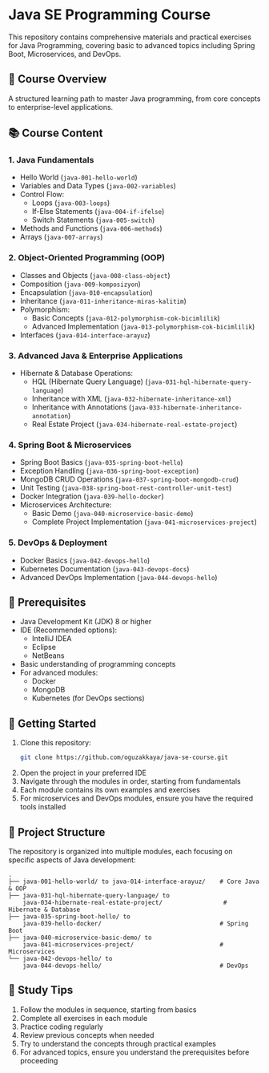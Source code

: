 # Java SE Programming Course

This repository contains comprehensive materials and practical exercises for Java Programming, covering basic to advanced topics including Spring Boot, Microservices, and DevOps.

## 🎯 Course Overview

A structured learning path to master Java programming, from core concepts to enterprise-level applications.

## 📚 Course Content

### 1. Java Fundamentals
- Hello World (`java-001-hello-world`)
- Variables and Data Types (`java-002-variables`)
- Control Flow:
  - Loops (`java-003-loops`)
  - If-Else Statements (`java-004-if-ifelse`)
  - Switch Statements (`java-005-switch`)
- Methods and Functions (`java-006-methods`)
- Arrays (`java-007-arrays`)

### 2. Object-Oriented Programming (OOP)
- Classes and Objects (`java-008-class-object`)
- Composition (`java-009-komposizyon`)
- Encapsulation (`java-010-encapsulation`)
- Inheritance (`java-011-inheritance-miras-kalitim`)
- Polymorphism:
  - Basic Concepts (`java-012-polymorphism-cok-bicimlilik`)
  - Advanced Implementation (`java-013-polymorphism-cok-bicimlilik`)
- Interfaces (`java-014-interface-arayuz`)

### 3. Advanced Java & Enterprise Applications
- Hibernate & Database Operations:
  - HQL (Hibernate Query Language) (`java-031-hql-hibernate-query-language`)
  - Inheritance with XML (`java-032-hibernate-inheritance-xml`)
  - Inheritance with Annotations (`java-033-hibernate-inheritance-annotation`)
  - Real Estate Project (`java-034-hibernate-real-estate-project`)

### 4. Spring Boot & Microservices
- Spring Boot Basics (`java-035-spring-boot-hello`)
- Exception Handling (`java-036-spring-boot-exception`)
- MongoDB CRUD Operations (`java-037-spring-boot-mongodb-crud`)
- Unit Testing (`java-038-spring-boot-rest-controller-unit-test`)
- Docker Integration (`java-039-hello-docker`)
- Microservices Architecture:
  - Basic Demo (`java-040-microservice-basic-demo`)
  - Complete Project Implementation (`java-041-microservices-project`)

### 5. DevOps & Deployment
- Docker Basics (`java-042-devops-hello`)
- Kubernetes Documentation (`java-043-devops-docs`)
- Advanced DevOps Implementation (`java-044-devops-hello`)

## 🔧 Prerequisites

- Java Development Kit (JDK) 8 or higher
- IDE (Recommended options):
  - IntelliJ IDEA
  - Eclipse
  - NetBeans
- Basic understanding of programming concepts
- For advanced modules:
  - Docker
  - MongoDB
  - Kubernetes (for DevOps sections)

## 🚀 Getting Started

1. Clone this repository:
   ```bash
   git clone https://github.com/oguzakkaya/java-se-course.git
   ```
2. Open the project in your preferred IDE
3. Navigate through the modules in order, starting from fundamentals
4. Each module contains its own examples and exercises
5. For microservices and DevOps modules, ensure you have the required tools installed

## 📂 Project Structure

The repository is organized into multiple modules, each focusing on specific aspects of Java development:

```
.
├── java-001-hello-world/ to java-014-interface-arayuz/    # Core Java & OOP
├── java-031-hql-hibernate-query-language/ to 
    java-034-hibernate-real-estate-project/                 # Hibernate & Database
├── java-035-spring-boot-hello/ to 
    java-039-hello-docker/                                 # Spring Boot
├── java-040-microservice-basic-demo/ to
    java-041-microservices-project/                        # Microservices
└── java-042-devops-hello/ to 
    java-044-devops-hello/                                 # DevOps
```

## 📝 Study Tips

1. Follow the modules in sequence, starting from basics
2. Complete all exercises in each module
3. Practice coding regularly
4. Review previous concepts when needed
5. Try to understand the concepts through practical examples
6. For advanced topics, ensure you understand the prerequisites before proceeding
